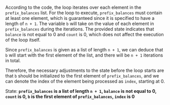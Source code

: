 According to the code, the loop iterates over each element in the `prefix_balances` list. For the loop to execute, `prefix_balances` must contain at least one element, which is guaranteed since it is specified to have a length of `n + 1`. The variable `b` will take on the value of each element in `prefix_balances` during the iterations. The provided state indicates that `balance` is not equal to 0 and `count` is 0, which does not affect the execution of the loop itself.

Since `prefix_balances` is given as a list of length `n + 1`, we can deduce that `b` will start with the first element of the list, and there will be `n + 1` iterations in total. 

Therefore, the necessary adjustments to the state before the loop starts are that `b` should be initialized to the first element of `prefix_balances`, and we can denote the index of the element being processed as `index`, starting at 0.

State: **`prefix_balances` is a list of length `n + 1`, `balance` is not equal to 0, `count` is 0, `b` is the first element of `prefix_balances`, `index` is 0**